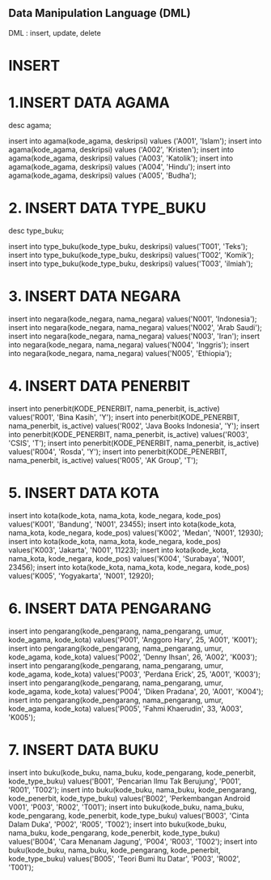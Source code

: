## Data Manipulation Language (DML)

DML : insert, update, delete

# INSERT

# 1.INSERT DATA AGAMA

desc agama;

insert into agama(kode_agama, deskripsi)
values ('A001', 'Islam');
insert into agama(kode_agama, deskripsi)
values ('A002', 'Kristen');
insert into agama(kode_agama, deskripsi)
values ('A003', 'Katolik');
insert into agama(kode_agama, deskripsi)
values ('A004', 'Hindu');
insert into agama(kode_agama, deskripsi)
values ('A005', 'Budha');

# 2. INSERT DATA TYPE_BUKU

desc type_buku;

insert into type_buku(kode_type_buku, deskripsi)
values('T001', 'Teks');
insert into type_buku(kode_type_buku, deskripsi)
values('T002', 'Komik');
insert into type_buku(kode_type_buku, deskripsi)
values('T003', 'ilmiah');

# 3. INSERT DATA NEGARA

insert into negara(kode_negara, nama_negara)
values('N001', 'Indonesia');
insert into negara(kode_negara, nama_negara)
values('N002', 'Arab Saudi');
insert into negara(kode_negara, nama_negara)
values('N003', 'Iran');
insert into negara(kode_negara, nama_negara)
values('N004', 'Inggris');
insert into negara(kode_negara, nama_negara)
values('N005', 'Ethiopia');

# 4. INSERT DATA PENERBIT

insert into penerbit(KODE_PENERBIT, nama_penerbit, is_active)
values('R001', 'Bina Kasih', 'Y');
insert into penerbit(KODE_PENERBIT, nama_penerbit, is_active)
values('R002', 'Java Books Indonesia', 'Y');
insert into penerbit(KODE_PENERBIT, nama_penerbit, is_active)
values('R003', 'CSIS', 'T');
insert into penerbit(KODE_PENERBIT, nama_penerbit, is_active)
values('R004', 'Rosda', 'Y');
insert into penerbit(KODE_PENERBIT, nama_penerbit, is_active)
values('R005', 'AK Group', 'T');

# 5. INSERT DATA KOTA

insert into kota(kode_kota, nama_kota, kode_negara, kode_pos)
values('K001', 'Bandung', 'N001', 23455);
insert into kota(kode_kota, nama_kota, kode_negara, kode_pos)
values('K002', 'Medan', 'N001', 12930);
insert into kota(kode_kota, nama_kota, kode_negara, kode_pos)
values('K003', 'Jakarta', 'N001', 11223);
insert into kota(kode_kota, nama_kota, kode_negara, kode_pos)
values('K004', 'Surabaya', 'N001', 23456);
insert into kota(kode_kota, nama_kota, kode_negara, kode_pos)
values('K005', 'Yogyakarta', 'N001', 12920);

# 6. INSERT DATA PENGARANG

insert into pengarang(kode_pengarang, nama_pengarang, umur, kode_agama, kode_kota)
values('P001', 'Anggoro Hary', 25, 'A001', 'K001');
insert into pengarang(kode_pengarang, nama_pengarang, umur, kode_agama, kode_kota)
values('P002', 'Denny Ihsan', 26, 'A002', 'K003');
insert into pengarang(kode_pengarang, nama_pengarang, umur, kode_agama, kode_kota)
values('P003', 'Perdana Erick', 25, 'A001', 'K003');
insert into pengarang(kode_pengarang, nama_pengarang, umur, kode_agama, kode_kota)
values('P004', 'Diken Pradana', 20, 'A001', 'K004');
insert into pengarang(kode_pengarang, nama_pengarang, umur, kode_agama, kode_kota)
values('P005', 'Fahmi Khaerudin', 33, 'A003', 'K005');

# 7. INSERT DATA BUKU

insert into buku(kode_buku, nama_buku, kode_pengarang, kode_penerbit, kode_type_buku)
values('B001', 'Pencarian Ilmu Tak Berujung', 'P001', 'R001', 'T002');
insert into buku(kode_buku, nama_buku, kode_pengarang, kode_penerbit, kode_type_buku)
values('B002', 'Perkembangan Android V001', 'P003', 'R002', 'T001');
insert into buku(kode_buku, nama_buku, kode_pengarang, kode_penerbit, kode_type_buku)
values('B003', 'Cinta Dalam Duka', 'P002', 'R005', 'T002');
insert into buku(kode_buku, nama_buku, kode_pengarang, kode_penerbit, kode_type_buku)
values('B004', 'Cara Menanam Jagung', 'P004', 'R003', 'T002');
insert into buku(kode_buku, nama_buku, kode_pengarang, kode_penerbit, kode_type_buku)
values('B005', 'Teori Bumi Itu Datar', 'P003', 'R002', 'T001');
